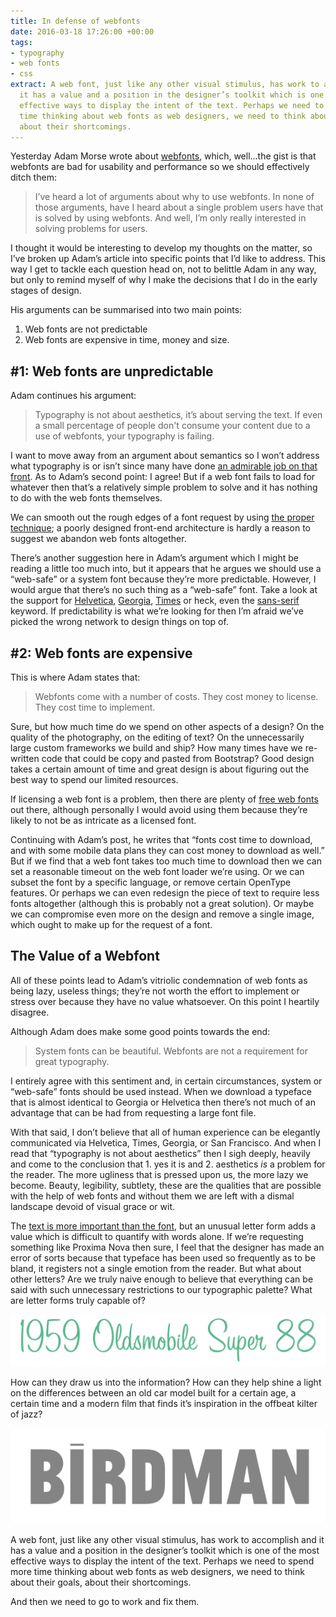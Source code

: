 ```yaml
---
title: In defense of webfonts
date: 2016-03-18 17:26:00 +00:00
tags:
- typography
- web fonts
- css
extract: A web font, just like any other visual stimulus, has work to accomplish and
  it has a value and a position in the designer’s toolkit which is one of the most
  effective ways to display the intent of the text. Perhaps we need to spend more
  time thinking about web fonts as web designers, we need to think about their goals,
  about their shortcomings.
---
```


Yesterday Adam Morse wrote about [webfonts](http://mrmrs.io/writing/2016/03/17/webfonts/), which, well...the gist is that webfonts are bad for usability and performance so we should effectively ditch them:

> I’ve heard a lot of arguments about why to use webfonts. In none of those arguments, have I heard about a single problem users have that is solved by using webfonts. And well, I’m only really interested in solving problems for users.

I thought it would be interesting to develop my thoughts on the matter, so I’ve broken up Adam’s article into specific points that I’d like to address. This way I get to tackle each question head on, not to belittle Adam in any way, but only to remind myself of why I make the decisions that I do in the early stages of design.

His arguments can be summarised into two main points:

1. Web fonts are not predictable
2. Web fonts are expensive in time, money and size.


## #1: Web fonts are unpredictable

Adam continues his argument:

> Typography is not about aesthetics, it’s about serving the text. If even a small percentage of people don't consume your content due to a use of webfonts, your typography is failing.

I want to move away from an argument about semantics so I won’t address what typography is or isn’t since many have done [an admirable job on that front](http://practicaltypography.com/what-is-typography.html). As to Adam’s second point: I agree! But if a web font fails to load for whatever then that’s a relatively simple problem to solve and it has nothing to do with the web fonts themselves.

We can smooth out the rough edges of a font request by using [the proper technique](https://css-tricks.com/loading-web-fonts-with-the-web-font-loader/); a poorly designed front-end architecture is hardly a reason to suggest we abandon web fonts altogether.

There’s another suggestion here in Adam’s argument which I might be reading a little too much into, but it appears that he argues we should use a “web-safe” or a system font because they’re more predictable. However, I would argue that there’s no such thing as a “web-safe” font. Take a look at the support for [Helvetica](http://fontfamily.io/helvetica), [Georgia](http://fontfamily.io/georgia), [Times](http://fontfamily.io/times) or heck, even the [sans-serif](http://fontfamily.io/sans-serif) keyword. If predictability is what we’re looking for then I’m afraid we’ve picked the wrong network to design things on top of.


## #2: Web fonts are expensive

This is where Adam states that:

> Webfonts come with a number of costs. They cost money to license. They cost time to implement.

Sure, but how much time do we spend on other aspects of a design? On the quality of the photography, on the editing of text? On the unnecessarily large custom frameworks we build and ship? How many times have we re-written code that could be copy and pasted from Bootstrap? Good design takes a certain amount of time and great design is about figuring out the best way to spend our limited resources. 

If licensing a web font is a problem, then there are plenty of [free web fonts](https://www.google.com/fonts) out there,  although personally I would avoid using them because they’re likely to not be as intricate as a licensed font.

Continuing with Adam’s post, he writes that “fonts cost time to download, and with some mobile data plans they can cost money to download as well.” But if we find that a web font takes too much time to download then we can set a reasonable timeout on the web font loader we’re using. Or we can subset the font by a specific language, or remove certain OpenType features. Or perhaps we can even redesign the piece of text to require less fonts altogether (although this is probably not a great solution). Or maybe we can compromise even more on the design and remove a single image, which ought to make up for the request of a font.

## The Value of a Webfont

All of these points lead to Adam’s vitriolic condemnation of web fonts as being lazy, useless things; they’re not worth the effort to implement or stress over because they have no value whatsoever. On this point I heartily disagree.

Although Adam does make some good points towards the end:

> System fonts can be beautiful.
> Webfonts are not a requirement for great typography.

I entirely agree with this sentiment and, in certain circumstances, system or “web-safe” fonts should be used instead. When we download a typeface that is almost identical to Georgia or Helvetica then there’s not much of an advantage that can be had from requesting a large font file.

With that said, I don’t believe that all of human experience can be elegantly communicated via Helvetica, Times, Georgia, or San Francisco. And when I read that “typography is not about aesthetics” then I sigh deeply, heavily and come to the conclusion that 1. yes it is and 2. aesthetics *is* a problem for the reader. The more ugliness that is pressed upon us, the more lazy we become. Beauty, legibility, subtlety, these are the qualities that are possible with the help of web fonts and without them we are left with a dismal landscape devoid of visual grace or wit.

The [text is more important than the font](https://robinrendle.com/essays/new-web-typography/), but an unusual letter form adds a value which is difficult to quantify with words alone. If we’re requesting something like Proxima Nova then sure, I feel that the designer has made an error of sorts because that typeface has been used so frequently as to be bland, it registers not a single emotion from the reader. But what about other letters? Are we truly naive enough to believe that everything can be said with such unnecessary restrictions to our typographic palette? What are letter forms truly capable of?

![Image of text set in SignPainter by House Industries](/uploads/oldsmobile.png)

How can they draw us into the information? How can they help shine a light on the differences between an old car model built for a certain age, a certain time and a modern film that finds it’s inspiration in the offbeat kilter of jazz?

![birdman.png](/uploads/birdman.png)

A web font, just like any other visual stimulus, has work to accomplish and it has a value and a position in the designer’s toolkit which is one of the most effective ways to display the intent of the text. Perhaps we need to spend more time thinking about web fonts as web designers, we need to think about their goals, about their shortcomings.

And then we need to go to work and fix them.